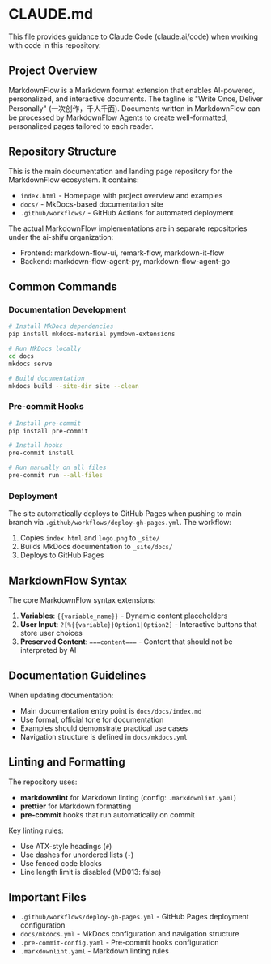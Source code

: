 # CLAUDE.md

This file provides guidance to Claude Code (claude.ai/code) when working with code in this repository.

## Project Overview

MarkdownFlow is a Markdown format extension that enables AI-powered, personalized, and interactive documents. The tagline is "Write Once, Deliver Personally" (一次创作，千人千面). Documents written in MarkdownFlow can be processed by MarkdownFlow Agents to create well-formatted, personalized pages tailored to each reader.

## Repository Structure

This is the main documentation and landing page repository for the MarkdownFlow ecosystem. It contains:

- `index.html` - Homepage with project overview and examples
- `docs/` - MkDocs-based documentation site
- `.github/workflows/` - GitHub Actions for automated deployment

The actual MarkdownFlow implementations are in separate repositories under the ai-shifu organization:

- Frontend: markdown-flow-ui, remark-flow, markdown-it-flow
- Backend: markdown-flow-agent-py, markdown-flow-agent-go

## Common Commands

### Documentation Development

```bash
# Install MkDocs dependencies
pip install mkdocs-material pymdown-extensions

# Run MkDocs locally
cd docs
mkdocs serve

# Build documentation
mkdocs build --site-dir site --clean
```

### Pre-commit Hooks

```bash
# Install pre-commit
pip install pre-commit

# Install hooks
pre-commit install

# Run manually on all files
pre-commit run --all-files
```

### Deployment

The site automatically deploys to GitHub Pages when pushing to main branch via `.github/workflows/deploy-gh-pages.yml`. The workflow:

1. Copies `index.html` and `logo.png` to `_site/`
2. Builds MkDocs documentation to `_site/docs/`
3. Deploys to GitHub Pages

## MarkdownFlow Syntax

The core MarkdownFlow syntax extensions:

1. **Variables**: `{{variable_name}}` - Dynamic content placeholders
2. **User Input**: `?[%{{variable}}Option1|Option2]` - Interactive buttons that store user choices
3. **Preserved Content**: `===content===` - Content that should not be interpreted by AI

## Documentation Guidelines

When updating documentation:

- Main documentation entry point is `docs/docs/index.md`
- Use formal, official tone for documentation
- Examples should demonstrate practical use cases
- Navigation structure is defined in `docs/mkdocs.yml`

## Linting and Formatting

The repository uses:

- **markdownlint** for Markdown linting (config: `.markdownlint.yaml`)
- **prettier** for Markdown formatting
- **pre-commit** hooks that run automatically on commit

Key linting rules:

- Use ATX-style headings (`#`)
- Use dashes for unordered lists (`-`)
- Use fenced code blocks
- Line length limit is disabled (MD013: false)

## Important Files

- `.github/workflows/deploy-gh-pages.yml` - GitHub Pages deployment configuration
- `docs/mkdocs.yml` - MkDocs configuration and navigation structure
- `.pre-commit-config.yaml` - Pre-commit hooks configuration
- `.markdownlint.yaml` - Markdown linting rules
